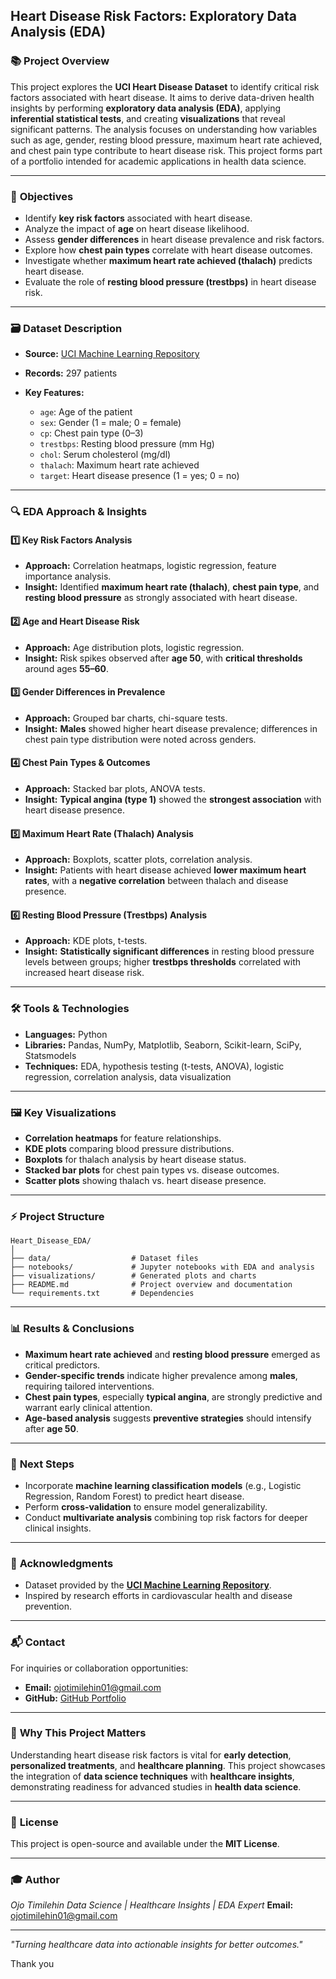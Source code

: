 ## Heart Disease Risk Factors: Exploratory Data Analysis (EDA)

### 📚 **Project Overview**

This project explores the **UCI Heart Disease Dataset** to identify critical risk factors associated with heart disease. It aims to derive data-driven health insights by performing **exploratory data analysis (EDA)**, applying **inferential statistical tests**, and creating **visualizations** that reveal significant patterns. The analysis focuses on understanding how variables such as age, gender, resting blood pressure, maximum heart rate achieved, and chest pain type contribute to heart disease risk. This project forms part of a portfolio intended for academic applications in health data science.

---

### 🎯 **Objectives**

* Identify **key risk factors** associated with heart disease.
* Analyze the impact of **age** on heart disease likelihood.
* Assess **gender differences** in heart disease prevalence and risk factors.
* Explore how **chest pain types** correlate with heart disease outcomes.
* Investigate whether **maximum heart rate achieved (thalach)** predicts heart disease.
* Evaluate the role of **resting blood pressure (trestbps)** in heart disease risk.

---

### 🗃️ **Dataset Description**

* **Source:** [UCI Machine Learning Repository](https://archive.ics.uci.edu/dataset/45/heart+disease)
* **Records:** 297 patients
* **Key Features:**

  * `age`: Age of the patient
  * `sex`: Gender (1 = male; 0 = female)
  * `cp`: Chest pain type (0–3)
  * `trestbps`: Resting blood pressure (mm Hg)
  * `chol`: Serum cholesterol (mg/dl)
  * `thalach`: Maximum heart rate achieved
  * `target`: Heart disease presence (1 = yes; 0 = no)

---

### 🔍 **EDA Approach & Insights**

#### 1️⃣ **Key Risk Factors Analysis**

* **Approach:** Correlation heatmaps, logistic regression, feature importance analysis.
* **Insight:** Identified **maximum heart rate (thalach)**, **chest pain type**, and **resting blood pressure** as strongly associated with heart disease.

#### 2️⃣ **Age and Heart Disease Risk**

* **Approach:** Age distribution plots, logistic regression.
* **Insight:** Risk spikes observed after **age 50**, with **critical thresholds** around ages **55–60**.

#### 3️⃣ **Gender Differences in Prevalence**

* **Approach:** Grouped bar charts, chi-square tests.
* **Insight:** **Males** showed higher heart disease prevalence; differences in chest pain type distribution were noted across genders.

#### 4️⃣ **Chest Pain Types & Outcomes**

* **Approach:** Stacked bar plots, ANOVA tests.
* **Insight:** **Typical angina (type 1)** showed the **strongest association** with heart disease presence.

#### 5️⃣ **Maximum Heart Rate (Thalach) Analysis**

* **Approach:** Boxplots, scatter plots, correlation analysis.
* **Insight:** Patients with heart disease achieved **lower maximum heart rates**, with a **negative correlation** between thalach and disease presence.

#### 6️⃣ **Resting Blood Pressure (Trestbps) Analysis**

* **Approach:** KDE plots, t-tests.
* **Insight:** **Statistically significant differences** in resting blood pressure levels between groups; higher **trestbps thresholds** correlated with increased heart disease risk.

---

### 🛠️ **Tools & Technologies**

* **Languages:** Python
* **Libraries:** Pandas, NumPy, Matplotlib, Seaborn, Scikit-learn, SciPy, Statsmodels
* **Techniques:** EDA, hypothesis testing (t-tests, ANOVA), logistic regression, correlation analysis, data visualization

---

### 🖼️ **Key Visualizations**

* **Correlation heatmaps** for feature relationships.
* **KDE plots** comparing blood pressure distributions.
* **Boxplots** for thalach analysis by heart disease status.
* **Stacked bar plots** for chest pain types vs. disease outcomes.
* **Scatter plots** showing thalach vs. heart disease presence.

---

### ⚡ **Project Structure**

```
Heart_Disease_EDA/
│
├── data/                  # Dataset files
├── notebooks/             # Jupyter notebooks with EDA and analysis
├── visualizations/        # Generated plots and charts
├── README.md              # Project overview and documentation
└── requirements.txt       # Dependencies
```

---

### 📊 **Results & Conclusions**

* **Maximum heart rate achieved** and **resting blood pressure** emerged as critical predictors.
* **Gender-specific trends** indicate higher prevalence among **males**, requiring tailored interventions.
* **Chest pain types**, especially **typical angina**, are strongly predictive and warrant early clinical attention.
* **Age-based analysis** suggests **preventive strategies** should intensify after **age 50**.

---

### 🚀 **Next Steps**

* Incorporate **machine learning classification models** (e.g., Logistic Regression, Random Forest) to predict heart disease.
* Perform **cross-validation** to ensure model generalizability.
* Conduct **multivariate analysis** combining top risk factors for deeper clinical insights.

---

### 🤝 **Acknowledgments**

* Dataset provided by the **[UCI Machine Learning Repository](https://archive.ics.uci.edu/dataset/45/heart+disease)**.
* Inspired by research efforts in cardiovascular health and disease prevention.

---

### 📬 **Contact**

For inquiries or collaboration opportunities:

* **Email:** [ojotimilehin01@gmail.com](mailto:ojotimilehin01@gmail.com)
* **GitHub:** [GitHub Portfolio](https://github.com/)

---

### 🌟 **Why This Project Matters**

Understanding heart disease risk factors is vital for **early detection**, **personalized treatments**, and **healthcare planning**. This project showcases the integration of **data science techniques** with **healthcare insights**, demonstrating readiness for advanced studies in **health data science**.

---

### 📄 **License**

This project is open-source and available under the **MIT License**.

---

### 🎓 **Author**

*Ojo Timilehin*
*Data Science | Healthcare Insights | EDA Expert*
**Email:** [ojotimilehin01@gmail.com](mailto:ojotimilehin01@gmail.com)

---

*"Turning healthcare data into actionable insights for better outcomes."*

Thank you
